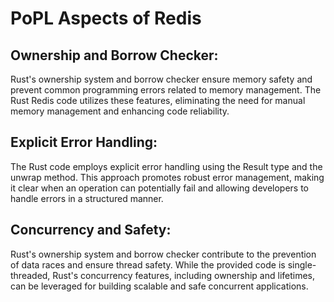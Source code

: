 # PoPL Aspects of Redis

## Ownership and Borrow Checker:
Rust's ownership system and borrow checker ensure memory safety and prevent common programming errors related to memory management. The Rust Redis code utilizes these features, eliminating the need for manual memory management and enhancing code reliability.

## Explicit Error Handling:
The Rust code employs explicit error handling using the Result type and the unwrap method. This approach promotes robust error management, making it clear when an operation can potentially fail and allowing developers to handle errors in a structured manner.

## Concurrency and Safety:
Rust's ownership system and borrow checker contribute to the prevention of data races and ensure thread safety. While the provided code is single-threaded, Rust's concurrency features, including ownership and lifetimes, can be leveraged for building scalable and safe concurrent applications.
